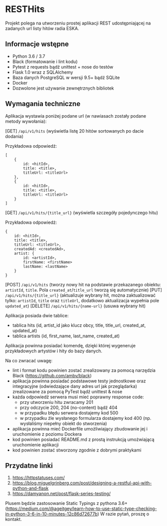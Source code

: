 # RESTHits

Projekt polega na utworzeniu prostej aplikacji REST udostępniającej na zadanych url listy hitów radia ESKA.

## Informacje wstępne

* Python 3.6 / 3.7 
* Black (formatowanie i lint kodu)
* Pytest z requests bądź unittest + nose do testów
* Flask 1.0 wraz z SQLAlchemy
* Baza danych PostgreSQL w wersji 9.5+ bądź SQLite
* Docker
* Dozwolone jest używanie zewnętrznych bibliotek


## Wymagania techniczne

Aplikacja wystawia poniżej podane url (w nawiasach zostały podane metody wywołania):

[GET] `/api/v1/hits` (wyświetla listę 20 hitów sortowanych po dacie dodania)

Przykładowa odpowiedź:

```
[
    {
        id: <hitId>,
        title: <title>,
        titleUrl: <titleUrl>
    },
    {
        id: <hitId>,
        title: <title>,
        titleUrl: <titleUrl>
    }
]
```

[GET] `/api/v1/hits/{title_url}` (wyświetla szczegóły pojedynczego hitu)

Przykładowa odpowiedź:

```
{
    id: <hitId>,
    title: <title>,
    titleUrl: <titleUrl>,
    createdAd: <createdAd>,
    artist: {
        id: <artistId>,
        firstName: <firstName>
        lastName: <lastName>
    }
}
```

[POST] `/api/v1/hits` (tworzy nowy hit na podstawie przekazanego obiektu: `artistId`, `title`. Pola `created_at`/`title_url` tworzą się automatycznie)
[PUT] `/api/v1/hits/{title_url}` (aktualizuje wybrany hit, można zaktualizować tylko: `artistId`, `title` oraz `titleUrl`, dodatkowo aktualizacja wypełnia pole `updated_at`)
[DELETE] `/api/v1/hits/{name-url}` (usuwa wybrany hit)


Aplikacja posiada dwie tablice:
- tablica hits (id, artist_id jako klucz obcy, title, title_url, created_at, updated_at)
- tablica artists (id, first_name, last_name, created_at)

Aplikacja powinna posiadać komendę, dzięki której wygeneruje przykładowych artystów i hity do bazy danych. 

Na co zwracać uwagę:
- lint i format kodu powinien zostać zrealizowany za pomocą narzędzia Black (https://github.com/ambv/black)
- aplikacja powinna posiadać podstawowe testy jednostkowe oraz integracyjne (odwiedzające dany adres url jak przeglądarka) zrealizowane za pomocą PyTest bądź unittest & nose  
- każda odpowiedź serwera musi mieć poprawny response code:
    - przy utworzeniu hitu zwracamy 201
    - przy odczycie 200, 204 (no-content) bądź 404
    - w przypadku błędu serwera dostajemy kod 500
    - w przypadku źle wysłanego formularza dostajemy kod 400 (np. wysłaliśmy niepełny obiekt do stworzenia)
- aplikacja powinna mieć Dockerfile umożliwiający zbudowanie jej i uruchomienie z poziomu Dockera 
- kod powinien posiadać README.md z prostą instrukcją umożwiającą uruchomienie aplikacji
- kod powinien zostać stworzony zgodnie z dobrymi praktykami

## Przydatne linki

1. https://httpstatuses.com/
2. https://blog.miguelgrinberg.com/post/designing-a-restful-api-with-python-and-flask
3. https://damyanon.net/post/flask-series-testing/

Plusem będzie zastosowanie Static Typings z pythona 3.6+ (https://medium.com/@ageitgey/learn-how-to-use-static-type-checking-in-python-3-6-in-10-minutes-12c86d72677b)
W razie pytań, proszę o kontakt.